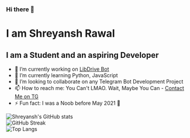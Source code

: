 ### Hi there 👋
# I am Shreyansh Rawal
 
 ## I am a Student and an aspiring Developer

- 🔭 I’m currently working on [LibDrive Bot](https://github.com/shrey2199/LD_Meta_bot)
- 🌱 I’m currently learning Python, JavaScript
- 👯 I’m looking to collaborate on any Telegram Bot Development Project
- 📫 How to reach me: You Can't LMAO. Wait, Maybe You Can - [Contact Me on TG](https://t.me/s_rawal)
- ⚡ Fun fact: I was a Noob before May 2021 🤣

![Shreyansh's GitHub stats](https://github-readme-stats.vercel.app/api?username=shrey2199)\
![GitHub Streak](https://github-readme-streak-stats.herokuapp.com/?user=shrey2199)\
![Top Langs](https://github-readme-stats.vercel.app/api/top-langs/?username=shrey2199)
